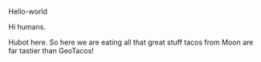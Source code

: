 Hello-world


Hi humans.

Hubot here. So here we are eating all that great stuff
tacos from Moon are far tastier than GeoTacos!
